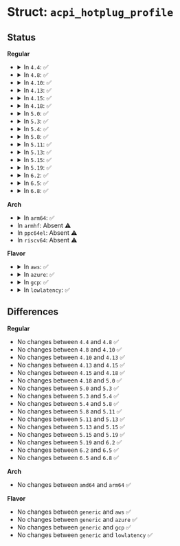 # Struct: <code>acpi_hotplug_profile</code>

## Status
<b>Regular</b>
<ul>
<li>
<details>
<summary>In <code>4.4</code>: ✅</summary>

```c
struct acpi_hotplug_profile {
    struct kobject kobj;
    int (*scan_dependent)(struct acpi_device *);
    void (*notify_online)(struct acpi_device *);
    bool enabled;
    bool demand_offline;
};
```
</details>
</li>
<li>
<details>
<summary>In <code>4.8</code>: ✅</summary>

```c
struct acpi_hotplug_profile {
    struct kobject kobj;
    int (*scan_dependent)(struct acpi_device *);
    void (*notify_online)(struct acpi_device *);
    bool enabled;
    bool demand_offline;
};
```
</details>
</li>
<li>
<details>
<summary>In <code>4.10</code>: ✅</summary>

```c
struct acpi_hotplug_profile {
    struct kobject kobj;
    int (*scan_dependent)(struct acpi_device *);
    void (*notify_online)(struct acpi_device *);
    bool enabled;
    bool demand_offline;
};
```
</details>
</li>
<li>
<details>
<summary>In <code>4.13</code>: ✅</summary>

```c
struct acpi_hotplug_profile {
    struct kobject kobj;
    int (*scan_dependent)(struct acpi_device *);
    void (*notify_online)(struct acpi_device *);
    bool enabled;
    bool demand_offline;
};
```
</details>
</li>
<li>
<details>
<summary>In <code>4.15</code>: ✅</summary>

```c
struct acpi_hotplug_profile {
    struct kobject kobj;
    int (*scan_dependent)(struct acpi_device *);
    void (*notify_online)(struct acpi_device *);
    bool enabled;
    bool demand_offline;
};
```
</details>
</li>
<li>
<details>
<summary>In <code>4.18</code>: ✅</summary>

```c
struct acpi_hotplug_profile {
    struct kobject kobj;
    int (*scan_dependent)(struct acpi_device *);
    void (*notify_online)(struct acpi_device *);
    bool enabled;
    bool demand_offline;
};
```
</details>
</li>
<li>
<details>
<summary>In <code>5.0</code>: ✅</summary>

```c
struct acpi_hotplug_profile {
    struct kobject kobj;
    int (*scan_dependent)(struct acpi_device *);
    void (*notify_online)(struct acpi_device *);
    bool enabled;
    bool demand_offline;
};
```
</details>
</li>
<li>
<details>
<summary>In <code>5.3</code>: ✅</summary>

```c
struct acpi_hotplug_profile {
    struct kobject kobj;
    int (*scan_dependent)(struct acpi_device *);
    void (*notify_online)(struct acpi_device *);
    bool enabled;
    bool demand_offline;
};
```
</details>
</li>
<li>
<details>
<summary>In <code>5.4</code>: ✅</summary>

```c
struct acpi_hotplug_profile {
    struct kobject kobj;
    int (*scan_dependent)(struct acpi_device *);
    void (*notify_online)(struct acpi_device *);
    bool enabled;
    bool demand_offline;
};
```
</details>
</li>
<li>
<details>
<summary>In <code>5.8</code>: ✅</summary>

```c
struct acpi_hotplug_profile {
    struct kobject kobj;
    int (*scan_dependent)(struct acpi_device *);
    void (*notify_online)(struct acpi_device *);
    bool enabled;
    bool demand_offline;
};
```
</details>
</li>
<li>
<details>
<summary>In <code>5.11</code>: ✅</summary>

```c
struct acpi_hotplug_profile {
    struct kobject kobj;
    int (*scan_dependent)(struct acpi_device *);
    void (*notify_online)(struct acpi_device *);
    bool enabled;
    bool demand_offline;
};
```
</details>
</li>
<li>
<details>
<summary>In <code>5.13</code>: ✅</summary>

```c
struct acpi_hotplug_profile {
    struct kobject kobj;
    int (*scan_dependent)(struct acpi_device *);
    void (*notify_online)(struct acpi_device *);
    bool enabled;
    bool demand_offline;
};
```
</details>
</li>
<li>
<details>
<summary>In <code>5.15</code>: ✅</summary>

```c
struct acpi_hotplug_profile {
    struct kobject kobj;
    int (*scan_dependent)(struct acpi_device *);
    void (*notify_online)(struct acpi_device *);
    bool enabled;
    bool demand_offline;
};
```
</details>
</li>
<li>
<details>
<summary>In <code>5.19</code>: ✅</summary>

```c
struct acpi_hotplug_profile {
    struct kobject kobj;
    int (*scan_dependent)(struct acpi_device *);
    void (*notify_online)(struct acpi_device *);
    bool enabled;
    bool demand_offline;
};
```
</details>
</li>
<li>
<details>
<summary>In <code>6.2</code>: ✅</summary>

```c
struct acpi_hotplug_profile {
    struct kobject kobj;
    int (*scan_dependent)(struct acpi_device *);
    void (*notify_online)(struct acpi_device *);
    bool enabled;
    bool demand_offline;
};
```
</details>
</li>
<li>
<details>
<summary>In <code>6.5</code>: ✅</summary>

```c
struct acpi_hotplug_profile {
    struct kobject kobj;
    int (*scan_dependent)(struct acpi_device *);
    void (*notify_online)(struct acpi_device *);
    bool enabled;
    bool demand_offline;
};
```
</details>
</li>
<li>
<details>
<summary>In <code>6.8</code>: ✅</summary>

```c
struct acpi_hotplug_profile {
    struct kobject kobj;
    int (*scan_dependent)(struct acpi_device *);
    void (*notify_online)(struct acpi_device *);
    bool enabled;
    bool demand_offline;
};
```
</details>
</li>
</ul>
<b>Arch</b>
<ul>
<li>
<details>
<summary>In <code>arm64</code>: ✅</summary>

```c
struct acpi_hotplug_profile {
    struct kobject kobj;
    int (*scan_dependent)(struct acpi_device *);
    void (*notify_online)(struct acpi_device *);
    bool enabled;
    bool demand_offline;
};
```
</details>
</li>
<li>
In <code>armhf</code>: Absent ⚠️
</li>
<li>
In <code>ppc64el</code>: Absent ⚠️
</li>
<li>
In <code>riscv64</code>: Absent ⚠️
</li>
</ul>
<b>Flavor</b>
<ul>
<li>
<details>
<summary>In <code>aws</code>: ✅</summary>

```c
struct acpi_hotplug_profile {
    struct kobject kobj;
    int (*scan_dependent)(struct acpi_device *);
    void (*notify_online)(struct acpi_device *);
    bool enabled;
    bool demand_offline;
};
```
</details>
</li>
<li>
<details>
<summary>In <code>azure</code>: ✅</summary>

```c
struct acpi_hotplug_profile {
    struct kobject kobj;
    int (*scan_dependent)(struct acpi_device *);
    void (*notify_online)(struct acpi_device *);
    bool enabled;
    bool demand_offline;
};
```
</details>
</li>
<li>
<details>
<summary>In <code>gcp</code>: ✅</summary>

```c
struct acpi_hotplug_profile {
    struct kobject kobj;
    int (*scan_dependent)(struct acpi_device *);
    void (*notify_online)(struct acpi_device *);
    bool enabled;
    bool demand_offline;
};
```
</details>
</li>
<li>
<details>
<summary>In <code>lowlatency</code>: ✅</summary>

```c
struct acpi_hotplug_profile {
    struct kobject kobj;
    int (*scan_dependent)(struct acpi_device *);
    void (*notify_online)(struct acpi_device *);
    bool enabled;
    bool demand_offline;
};
```
</details>
</li>
</ul>

## Differences
<b>Regular</b>
<ul>
<li>
No changes between <code>4.4</code> and <code>4.8</code> ✅
</li>
<li>
No changes between <code>4.8</code> and <code>4.10</code> ✅
</li>
<li>
No changes between <code>4.10</code> and <code>4.13</code> ✅
</li>
<li>
No changes between <code>4.13</code> and <code>4.15</code> ✅
</li>
<li>
No changes between <code>4.15</code> and <code>4.18</code> ✅
</li>
<li>
No changes between <code>4.18</code> and <code>5.0</code> ✅
</li>
<li>
No changes between <code>5.0</code> and <code>5.3</code> ✅
</li>
<li>
No changes between <code>5.3</code> and <code>5.4</code> ✅
</li>
<li>
No changes between <code>5.4</code> and <code>5.8</code> ✅
</li>
<li>
No changes between <code>5.8</code> and <code>5.11</code> ✅
</li>
<li>
No changes between <code>5.11</code> and <code>5.13</code> ✅
</li>
<li>
No changes between <code>5.13</code> and <code>5.15</code> ✅
</li>
<li>
No changes between <code>5.15</code> and <code>5.19</code> ✅
</li>
<li>
No changes between <code>5.19</code> and <code>6.2</code> ✅
</li>
<li>
No changes between <code>6.2</code> and <code>6.5</code> ✅
</li>
<li>
No changes between <code>6.5</code> and <code>6.8</code> ✅
</li>
</ul>
<b>Arch</b>
<ul>
<li>
No changes between <code>amd64</code> and <code>arm64</code> ✅
</li>
</ul>
<b>Flavor</b>
<ul>
<li>
No changes between <code>generic</code> and <code>aws</code> ✅
</li>
<li>
No changes between <code>generic</code> and <code>azure</code> ✅
</li>
<li>
No changes between <code>generic</code> and <code>gcp</code> ✅
</li>
<li>
No changes between <code>generic</code> and <code>lowlatency</code> ✅
</li>
</ul>
